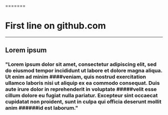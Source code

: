 =======

# First line on github.com
------
## Lorem ipsum

### "Lorem ipsum dolor sit amet, consectetur adipiscing elit, sed do eiusmod tempor incididunt ut labore et dolore magna aliqua. Ut enim ad minim ####veniam, quis nostrud exercitation ullamco laboris nisi ut aliquip ex ea commodo consequat. Duis aute irure dolor in reprehenderit in voluptate #####velit esse cillum dolore eu fugiat nulla pariatur. Excepteur sint occaecat cupidatat non proident, sunt in culpa qui officia deserunt mollit anim ######id est laborum."
